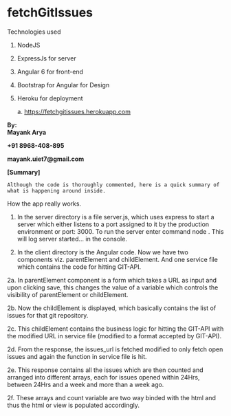 # fetchGitIssues

Technologies used

1.  NodeJS

2.  ExpressJs for server

3.  Angular 6 for front-end

4.  Bootstrap for Angular for Design

5.  Heroku for deployment

    a.  <https://fetchgitissues.herokuapp.com>

**By:\
Mayank Arya**

**+91 8968-408-895**

**mayank.uiet7\@gmail.com**

**[Summary]**

    Although the code is thoroughly commented, here is a quick summary of what is happening around inside.

How the app really works.
1. In the server directory is a file server.js, which uses express to start a server which either listens to a port assigned to it by the production environment or port: 3000.
	To run the server enter command node .
	This will log server started… in the console.

2. In the client directory is the Angular code.
Now we have two components viz. 
parentElement and childElement. 
And one service file which contains the code for hitting GIT-API.

2a. In parentElement component is a form which takes a URL as input and upon clicking save, this changes the value of a variable which controls the visibility of parentElement or childElement.

2b. Now the childElement is displayed, which basically contains the list of issues for that git repository. 

2c. This childElement contains the business logic for hitting the GIT-API with the modified URL in service file (modified to a format accepted by GIT-API).

2d. From the response, the issues_url is fetched modified to only fetch open issues and again the function in service file is hit.

2e. This response contains all the issues which are then counted and arranged into different arrays, each for issues opened within 24Hrs, between 24Hrs and a week and more than a week ago.

2f. These arrays and count variable are two way binded with the html and thus the html or view is populated accordingly.
